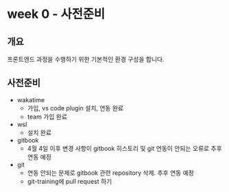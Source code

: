 # week 0 - 사전준비

## 개요

프론트엔드 과정을 수행하기 위한 기본적인 환경 구성을 합니다.

## 사전준비

* wakatime
  * 가입, vs code plugin 설치, 연동  완료
  * team 가입 완료
* wsl
  * 설치 완료
* gitbook
  * 4월 4일 이후 변경 사항이 gitbook 히스토리 및 git 연동이 안되는 오류로 추후 연동 예정
* git
  * 연동 안되는 문제로 gitbook 관련 repository 삭제. 추후 연동 예정
  * git-training에 pull request 하기
